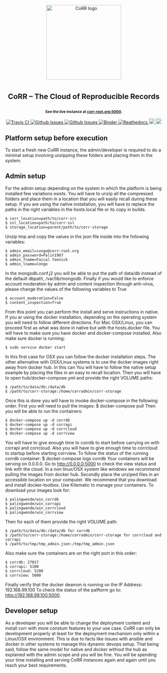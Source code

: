<p align="center">
    <img src="https://rawgit.com/usnistgov/corr/master/corr-view/frontend/images/logo.svg"
         height="240"
         alt="CoRR logo"
         class="inline">
</p>

<h1> <p align="center"><sup><strong>
CoRR &ndash; The Cloud of Reproducible Records
</strong></sup></p>
</h1>

<p align="center"><sup><strong>
See the live instance at <a href="http://corr-root.org/">corr-root.org:5000</a>.
</strong></sup></p>

<p align="center">
<a href="https://travis-ci.org/faical-yannick-congo/corr-deploy" target="_blank">
<img src="https://travis-ci.org/faical-yannick-congo/corr-deploy.svg?branch=master"
alt="Travis CI">
</a>
<a href="https://github.com/faical-yannick-congo/corr-deploy/issues" target="_blank">
<img src="http://githubbadges.herokuapp.com/faical-yannick-congo/corr-deploy/issues.svg?style=flat-square"
alt="Github Issues">
</a>
<a href="https://github.com/faical-yannick-congo/corr-deploy/pulls" target="_blank">
<img src="http://githubbadges.herokuapp.com/faical-yannick-congo/corr-deploy/pulls.svg?style=flat-square"
alt="Github Issues">
</a>
<!-- <a href="https://github.com/faical-yannick-congo/corr-deploy/issues" target="_blank">
<img src="http://githubbadges.herokuapp.com/faical-yannick-congo/corr-deploy/issues.svg?style=flat-square"
alt="Python Version">
</a> -->
<a href="http://mybinder.org/repo/faical-yannick/corr-deploy" target="_blank">
<img src="http://mybinder.org/badge.svg"
alt="Binder">
</a>
<a href="http://corr-deploy.readthedocs.io/en/latest/?badge=latest" target="_blank">
<img src="https://readthedocs.org/projects/corr-deploy/badge/?version=latest"
alt="Reathedocs">
</a>
<a href="https://gitter.im/usnistgov/corr">
<img src="https://img.shields.io/gitter/room/gitterHQ/gitter.svg" alt="Gitter Chat" height="18">
</a>
<a href="https://github.com/faical-yannick-congo/corr-deploy/blob/master/LICENSE">
<img src="https://img.shields.io/badge/license-mit-blue.svg" alt="License" height="18">
</a>
</p>

## Platform setup before execution

To start a fresh new CoRR instance, the admin/developer is required to do a minimal
setup involving unzipping these folders and placing them in the system.

## Admin setup

For the admin setup depending on the system in which the platform is being installed
few variations exists.
You will have to unzip all the compressed folders and place them in a location that
you will easily recall during these setup.
If you are using the native installation, you will have to replace the paths in the 
right variables in the hosts.local file or its copy in builds.

    $ corr_location=path/to/corr-src
    $ ssl_location=path/to/corr-ssl
    $ storage_location=parent/path/to/corr-storage

Unzip tmp and copy the values in the json file inside into the following variables:

    $ admin_email=congo@corr-root.org
    $ admin_password=Palin1987
    $ admin_fname=Faical Yannick
    $ admin_lname=Congo

In the mongodb.conf.j2 you will be able to put the path of data/db instead of the 
default dbpath, /var/lib/mongodb.
Finally if you would like to enforce account moderation by admin and content
inspection through anti-virus, please change the values of the following variables
to True

    $ account_moderation=False
    $ content_inspection=True

From this point you can perform the install and serve instructions in native.
If you ar using the docker installation, depending on the operating system you will
need to follow different directions.
For Mac OSX/Linux, you can proceed first as what was done in native but with the hosts.docker
file. You will have to make sure you have docker and docker-compose installed.
Also make sure docker is running:

    $ sudo service docker start

In this first case for OSX you can follow the docker installation steps.
The other alternative with OSX/Linux systems is to use the docker images right away
from docker hub. In this can You will have to follow the native setup example by placing
the files in an easy to recall location. Then you will have to open hub/docker-compose.yml
and provide the right VOLUME paths:

    $ /path/to/data/db:/data/db
    $ /path/to/corr-storage:/home/corradmin/corr-storage

Once this is done you will have to invoke docker-compose in the following order.
First you will need to pull the images:
    $ docker-compose pull
Then you will be able to run the containers:

    $ docker-compose up -d corrdb
    $ docker-compose up -d corrapi
    $ docker-compose up -d corrcloud
    $ docker-compose up -d corrview

You will have to give enough time to corrdb to start before carrying on with
corrapi and corrcloud. Also you will have to give enough time to corrcloud
to startup before starting corrview.
To follow the status of the running corrdb container:
   $ docker-compose logs corrdb
Your containers will be serving on 0.0.0.0. Go to http://0.0.0.0:5000 to
check the view status and link with the cloud.
In a non linux/OSX system like windows we recommend pulling the images
from docker hub. Secondly place the unziped files in an accessible location on
your computer. We recommend that you download and install docker-toolbox.
Use Kitematic to manage your containers. To download your images look for:

    $ palingwende/win_corrdb
    $ palingwende/win_corrapi
    $ palingwende/win_corrcloud
    $ palingwende/win_corrview

Then for each of them provide the right VOLUME path:

    $ /path/to/data/db:/data/db for corrdb
    $ /path/to/corr-storage:/home/corradmin/corr-storage for corrcloud and corrapi
    $ /path/to/tmp/tmp_admin.json:/tmp/tmp_admin.json

Also make sure the containers are on the right port in this order:

    $ corrdb: 27017
    $ corrapi: 5100
    $ corrcloud: 5200
    $ corrview: 5000

Finally verify that the docker deamon is running on the IP Address: 192.168.99.100
To check the status of the palftorm go to: http://192.168.99.100:5000.


## Developer setup

As a developer you will be able to change the deployment content and install corr
with more constum features to your use case. CoRR can only be development properly
 at least for the deployment mechanism only within a Linux/OSX environment.
This is due to facts like issues with ansible and docker in other systems to manage
this dynamic devops setup.
That being said, follow the same model for native and docker without the hub as
explained with the admin scope and you will be fine. You will be spending your time
installing and serving CoRR instances again and again until you reach your best
requirements.